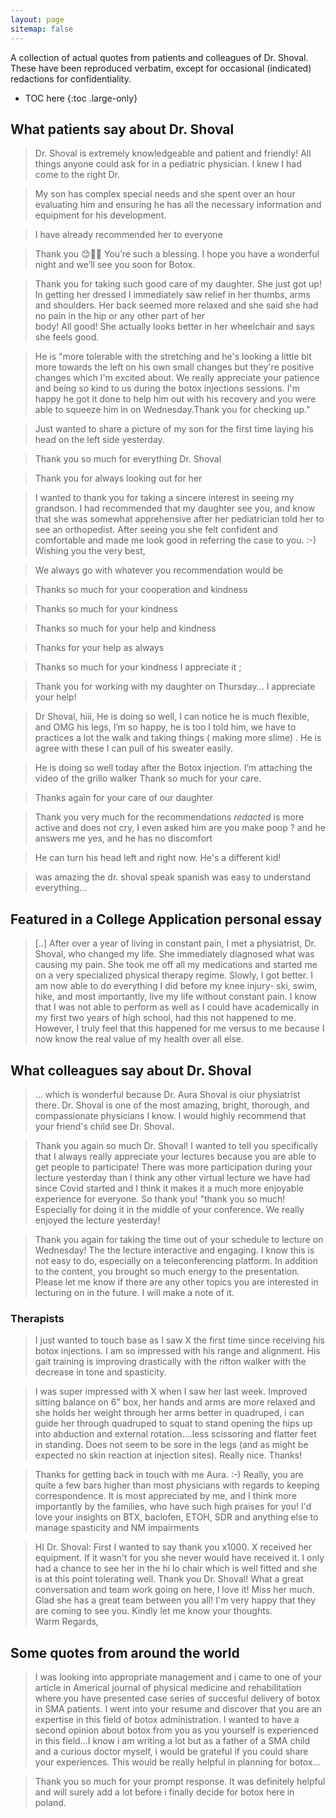 ```yaml
---
layout: page
sitemap: false
---
```


A collection of actual quotes from patients and colleagues of Dr. Shoval.  
These have been reproduced verbatim, except for occasional (indicated) redactions for confidentiality.

* TOC here
{:toc .large-only}

## What patients say about Dr. Shoval
> Dr. Shoval is extremely knowledgeable and patient and friendly! All things anyone could ask for in a pediatric physician. I
knew I had come to the right Dr.

> My son has complex special needs and she spent over an hour evaluating him and ensuring he has all the necessary
information and equipment for his development.

> I have already recommended her to everyone

> Thank you  😊🙏🏼  You’re such a blessing. I hope you have a wonderful night and we’ll see you soon for Botox. 

> Thank you for taking such good care of my daughter. She just got up! In getting her dressed I immediately saw relief in her 
  thumbs, arms and shoulders. Her back seemed more relaxed and she said she had no pain in the hip or any other part of her  
  body! All good! She actually looks better in her wheelchair and says she feels good.

> He is "more tolerable with the stretching and he's looking a little bit more towards the left on his own small changes but
  they're positive changes which I'm excited about. We really appreciate your patience and being so kind to us during the
  botox injections sessions. I'm happy he got it done to help him out with his recovery and you were able to squeeze him in on Wednesday.Thank you for checking up."

> Just wanted to share a picture of my son for the first time laying his head on the left side yesterday.

> Thank you so much for everything Dr. Shoval

> Thank you for always looking out for her

> I wanted to thank you for taking a sincere interest in seeing my grandson. I had recommended that my daughter see you, and
  know that she was somewhat apprehensive after her pediatrician told her to see an orthopedist. After seeing you she felt confident and comfortable and made me look good in referring the case to you. :-) Wishing you the very best,

> We always go with whatever you recommendation would be 

> Thanks so much for your cooperation and kindness

> Thanks so much for your kindness

> Thanks so much for your help and kindness

> Thanks for your help as always

> Thanks so much for your kindness I appreciate it ;

> Thank you for working with my daughter on Thursday... I appreciate your help!

> Dr Shoval, hiii, 
  He is doing so well, I can notice he is much flexible, and OMG his legs, I’m so happy, he is too
  I told him, we have to practices a lot the walk and taking things ( making more slime) . He is agree with these
  I can pull of his sweater easily.

> He is doing so well today after the Botox injection. I’m attaching the video of the grillo walker 
  Thank so much for your care. 

> Thanks again for your care of our daughter 

> Thank you very much for the recommendations _redacted_ is more active and does not cry, 
  I even asked him are you make poop ?  and he answers me yes, and he has no discomfort 

> He can turn his head left and right now.  He's a different kid!

> was amazing the dr. shoval speak spanish was easy to understand everything...

## Featured in a College Application personal essay
> [..]
  After over a year of living in constant pain, I met a physiatrist, Dr. Shoval, who changed my life. She immediately diagnosed what was causing my pain. She took me off all my medications and started me on a very specialized physical therapy regime. Slowly, I got better. I am now able to do everything I did before my knee injury- ski, swim, hike, and most importantly, live my life without constant pain. I know that I was not able to perform as well as I could have academically in my first two years of high school, had this not happened to me. However, I truly feel that this happened for me versus to me because I now know the real value of my health over all else.

## What colleagues say about Dr. Shoval

> ... which is wonderful because Dr. Aura Shoval is oiur physiatrist there.  Dr. Shoval is one of the most amazing, bright, thorough, and compassionate physicians I know.  I would highly recommend that your friend's child see Dr. Shoval.

> Thank you again so much Dr. Shoval!  I wanted to tell you specifically that I always really appreciate your lectures because 
  you are able to get people to participate! There was more participation during your lecture yesterday than I think any other virtual lecture we have had since Covid started and I think it makes it a much more enjoyable experience for everyone. So thank you! "thank you so much! Especially for doing it in the middle of your conference. We really enjoyed the lecture yesterday!

> Thank you again for taking the time out of your schedule to lecture on Wednesday!  The the lecture interactive and engaging. 
  I know this is not easy to do, especially on a teleconferencing platform. In addition to the content, you brought so much energy to the presentation. Please let me know if there are any other topics you are interested in lecturing on in the future. I will make a note of it.

### Therapists

> I just wanted to touch base as I saw X the first time since receiving his botox injections. I am so impressed with his range and alignment. His gait training is improving drastically with the rifton walker with the decrease in tone and spasticity.

> I was super impressed with X when I saw her last week. Improved sitting balance on 6" box, her hands and arms are more relaxed and she holds her weight through her arms better in quadruped, i can guide her through quadruped to squat to stand opening the hips up into abduction and external rotation....less scissoring and flatter feet in standing. Does not seem to be sore in the legs (and as might be expected no skin reaction at injection sites). Really nice. Thanks!

> Thanks for getting back in touch with me Aura. :-)  Really, you are quite a few bars higher than most physicians with regards to keeping  correspondence. It is most appreciated by me, and I think more importantly by the families, who have such high praises for you! 
> I'd love your insights on BTX, baclofen, ETOH, SDR and anything else to manage spasticity and NM impairments


> HI Dr. Shoval: 
> First I wanted to say thank you x1000. X received her equipment. If it wasn't for you she never would have received it.  I only had a chance to see her in the hi lo chair which is well fitted and she is at this point tolerating well. 
> Thank you Dr. Shoval!
> What a great conversation and team work going on here, I love it!
> Miss her much. Glad she has a great team between you all!
> I'm very happy that they are coming to see you.  Kindly let me know your thoughts.  
> Warm Regards,

## Some quotes from around the world

> I was looking into appropriate management and i came to one of your article in Americal journal of physical medicine and 
  rehabilitation where you have presented case series of succesful delivery of botox in SMA patients. I went into your resume and discover that you are an expertise in this field of botox administration. I wanted to have a second opinion about botox from you as you yourself is experienced in this field...I know i am writing a lot but as a father of a SMA child and a curious doctor myself, i would be grateful if you could share your experiences. This would be really helpful in planning for botox...

> Thank you so much for your prompt response. It was definitely helpful and will surely add a lot before 
  i finally decide for botox here in poland.  

